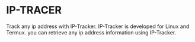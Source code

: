 # IP-TRACER
Track any ip address with IP-Tracker. IP-Tracker is developed for Linux and Termux. you can retrieve any ip address information using IP-Tracker.
